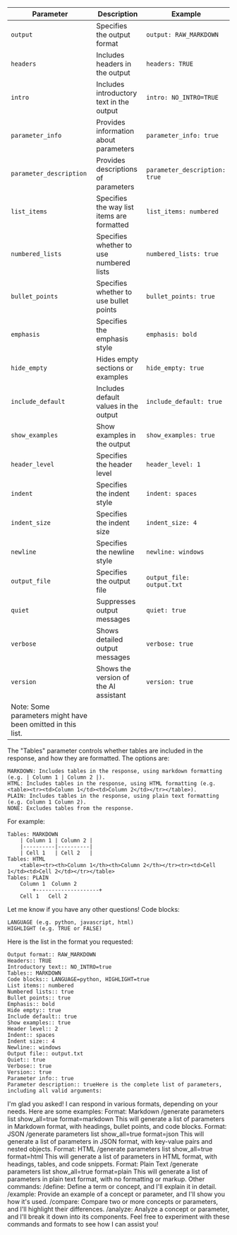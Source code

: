 |**Parameter**|**Description**|**Example**|
|---|---|---|
|`output`|Specifies the output format|`output: RAW_MARKDOWN`|
|`headers`|Includes headers in the output|`headers: TRUE`|
|`intro`|Includes introductory text in the output|`intro: NO_INTRO=TRUE`|
|`parameter_info`|Provides information about parameters|`parameter_info: true`|
|`parameter_description`|Provides descriptions of parameters|`parameter_description: true`|
|`list_items`|Specifies the way list items are formatted|`list_items: numbered`|
|`numbered_lists`|Specifies whether to use numbered lists|`numbered_lists: true`|
|`bullet_points`|Specifies whether to use bullet points|`bullet_points: true`|
|`emphasis`|Specifies the emphasis style|`emphasis: bold`|
|`hide_empty`|Hides empty sections or examples|`hide_empty: true`|
|`include_default`|Includes default values in the output|`include_default: true`|
|`show_examples`|Show examples in the output|`show_examples: true`|
|`header_level`|Specifies the header level|`header_level: 1`|
|`indent`|Specifies the indent style|`indent: spaces`|
|`indent_size`|Specifies the indent size|`indent_size: 4`|
|`newline`|Specifies the newline style|`newline: windows`|
|`output_file`|Specifies the output file|`output_file: output.txt`|
|`quiet`|Suppresses output messages|`quiet: true`|
|`verbose`|Shows detailed output messages|`verbose: true`|
|`version`|Shows the version of the AI assistant|`version: true`|
|Note: Some parameters might have been omitted in this list.|||

The "Tables" parameter controls whether tables are included in the response, and how they are formatted. The options are:

    MARKDOWN: Includes tables in the response, using markdown formatting (e.g. | Column 1 | Column 2 |).
    HTML: Includes tables in the response, using HTML formatting (e.g. <table><tr><td>Column 1</td><td>Column 2</td></tr></table>).
    PLAIN: Includes tables in the response, using plain text formatting (e.g. Column 1 Column 2).
    NONE: Excludes tables from the response.

For example:

    Tables: MARKDOWN
        | Column 1 | Column 2 |
        |----------|----------|
        | Cell 1   | Cell 2   |
    Tables: HTML
        <table><tr><th>Column 1</th><th>Column 2</th></tr><tr><td>Cell 1</td><td>Cell 2</td></tr></table>
    Tables: PLAIN
        Column 1  Column 2
        	+--------------------+
        Cell 1   Cell 2

Let me know if you have any other questions!
Code blocks:

    LANGUAGE (e.g. python, javascript, html)
    HIGHLIGHT (e.g. TRUE or FALSE)

Here is the list in the format you requested:

    Output format:: RAW_MARKDOWN
    Headers:: TRUE
    Introductory text:: NO_INTRO=true
    Tables:: MARKDOWN
    Code blocks:: LANGUAGE=python, HIGHLIGHT=true
    List items:: numbered
    Numbered lists:: true
    Bullet points:: true
    Emphasis:: bold
    Hide empty:: true
    Include default:: true
    Show examples:: true
    Header level:: 2
    Indent:: spaces
    Indent size:: 4
    Newline:: windows
    Output file:: output.txt
    Quiet:: true
    Verbose:: true
    Version:: true
    Parameter info:: true
    Parameter description:: trueHere is the complete list of parameters, including all valid arguments:
I'm glad you asked! I can respond in various formats, depending on your needs. Here are some examples:
Format: Markdown
/generate parameters list show_all=true format=markdown
This will generate a list of parameters in Markdown format, with headings, bullet points, and code blocks.
Format: JSON
/generate parameters list show_all=true format=json
This will generate a list of parameters in JSON format, with key-value pairs and nested objects.
Format: HTML
/generate parameters list show_all=true format=html
This will generate a list of parameters in HTML format, with headings, tables, and code snippets.
Format: Plain Text
/generate parameters list show_all=true format=plain
This will generate a list of parameters in plain text format, with no formatting or markup.
Other commands:
/define: Define a term or concept, and I'll explain it in detail.
/example: Provide an example of a concept or parameter, and I'll show you how it's used.
/compare: Compare two or more concepts or parameters, and I'll highlight their differences.
/analyze: Analyze a concept or parameter, and I'll break it down into its components.
Feel free to experiment with these commands and formats to see how I can assist you!